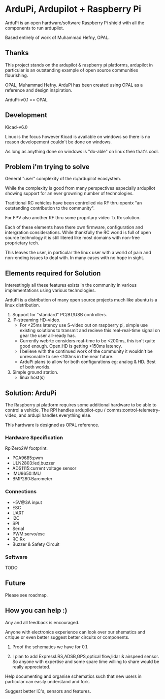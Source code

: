 ﻿# ArduPi, Ardupilot + Raspberry Pi

ArduPi is an open hardware/software Raspberry Pi shield with all the components to run ardupilot.

Based entirely of work of Muhammad Hefny, OPAL.

## Thanks

This project stands on the ardupilot & raspberry pi platforms, ardupilot in particular is an outstanding example of open source communities flourishing.

OPAL, Muhammad Hefny. ArduPi has been created using OPAL as a reference and design inspiration.

ArduPi-v0.1 == OPAL


## Development

Kicad-v6.0

Linux is the focus however Kicad is available on windows so there is no reason developement couldn't be done on windows.

As long as anything done on windows is "do-able" on linux then that's cool.


## Problem i'm trying to solve

General "user" complexity of the rc/ardupilot ecosystem.

While the complexity is good from many perspectives especially ardupilot showing support for an ever growning number 
of technologies.

Traditional RC vehicles have been controlled via RF thru opentx "an outstanding contribution to the community".

For FPV also another RF thru some propritary video Tx Rx solution.

Each of these elements have there own firmware, configuration and intergration considerations. While thankfully the RC world is
full of open source technology it is still litered like most domains with non-free proprietary tech.

This leaves the user, in particular the linux user with a world of pain and non-ending issues to deal with. In many cases with
no hope in sight.


## Elements required for Solution
Interestingly all these features exists in the community in various implementations using various technologies.

ArduPi is a distribution of many open source projects much like ubuntu is a linux distribution.

1. Support for "standard" PC/BT/USB controllers.
2. IP-streaming HD-video.
	- For <25ms latency use S-video out on raspberry pi, simple use existing solutions to transmit and recieve this real-real-time
		signal on gear the user all-ready has.
	- Currently webrtc considers real-time to be <200ms, this isn't quite good enough. Open.HD is getting <150ms latency.
	- I believe with the continued work of the community it wouldn't be unresonable to see <100ms in the near future.
	- ArduPi plans to allow for both configurations eg: analog & HD. Best of both worlds.
3. Simple ground station.
	- linux host(s)


## Solution: ArduPi
The Raspberry pi platform requires some additional hardware to be able to control a vehicle.
The RPI handles ardupilot-cpu / comms:control-telemetry-video, and ardupi handles everything else.

This hardware is designed as OPAL reference.


### Hardware Specification

RpiZero2W footprint.
- PCA9685:pwm
- ULN2803:led,buzzer
- ADS1115:current voltage sensor
- IMU9650:IMU
- BMP280:Barometer

### Connections
- +5V@3A input
- ESC
- UART
- I2C
- SPI
- Serial
- PWM:servo/esc
- RC:Rx
- Buzzer & Safety Circuit

### Software
TODO

## Future
Please see roadmap.

## How you can help :)

Any and all feedback is encouraged.

Anyone with electronics experience can look over our shematics and crtique or even better suggest better circuits or components.

1. Proof the schematics we have for 0.1.

2. I plan to add ExpressLRS,ADSB,GPS,optical flow,lidar & airspeed sensor. So anyone with expertise and some spare time willing to
share would be really appreciated.

Help documenting and organise schematics such that new users in particular can easily understand and fork.

Suggest better IC's, sensors and features.

